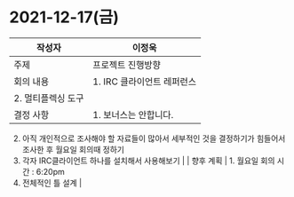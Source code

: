 # 2021-12-17(금)

| 작성자 | 이정욱 |
| --- | --- |
| 주제 | 프로젝트 진행방향 |
| 회의 내용 | 1. IRC 클라이언트 레퍼런스 
2. 멀티플렉싱 도구  |
| 결정 사항 | 1. 보너스는 안합니다.
2. 아직 개인적으로 조사해야 할 자료들이 많아서 세부적인 것을 결정하기가 힘들어서 조사한 후 월요일 회의때 정하기
3. 각자 IRC클라이언트 하나를 설치해서 사용해보기 |
| 향후 계획 | 1. 월요일 회의 시간 : 6:20pm
2. 전체적인 틀 설계 |